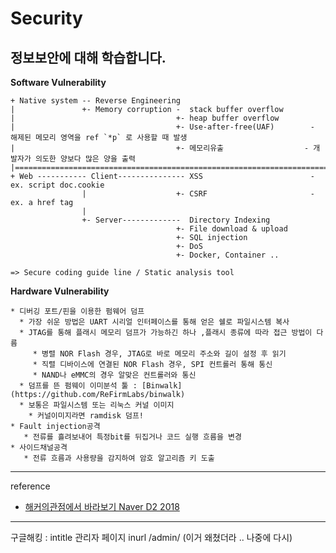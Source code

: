 # Security
정보보안에 대해 학습합니다.
---

**Software Vulnerability**
```
+ Native system -- Reverse Engineering
|               +- Memory corruption -  stack buffer overflow
|                                    +- heap buffer overflow
|                                    +- Use-after-free(UAF)        - 해제된 메모리 영역을 ref `*p` 로 사용할 때 발생
|                                    +- 메모리유출                  - 개발자가 의도한 양보다 많은 양을 출력
|================================================================================================================
+ Web ----------- Client--------------- XSS                        - ex. script doc.cookie
                |                    +- CSRF                       - ex. a href tag
                |
                +- Server-------------  Directory Indexing
                                     +- File download & upload
                                     +- SQL injection 
                                     +- DoS
                                     +- Docker, Container ..
```
```
=> Secure coding guide line / Static analysis tool
```

**Hardware Vulnerability**
```
* 디버깅 포트/핀을 이용한 펌웨어 덤프
  * 가장 쉬운 방법은 UART 시리얼 인터페이스를 통해 얻은 쉘로 파일시스템 복사
  * JTAG를 통해 플래시 메모리 덤프가 가능하긴 하나 ,플래시 종류에 따라 접근 방법이 다름
     * 병렬 NOR Flash 경우, JTAG로 바로 메모리 주소와 길이 설정 후 읽기
     * 직렬 디바이스에 연결된 NOR Flash 경우, SPI 컨트롤러 통해 통신
     * NAND나 eMMC의 경우 알맞은 컨트롤러와 통신
  * 덤프를 뜬 펌웨이 이미분석 툴 : [Binwalk](https://github.com/ReFirmLabs/binwalk)
  * 보통은 파일시스템 또는 리눅스 커널 이미지
    * 커널이미지라면 ramdisk 덤프!
* Fault injection공격
   * 전류를 흘려보내어 특정bit를 뒤집거나 코드 실행 흐름을 변경
* 사이드채널공격
   * 전류 흐름과 사용량을 감지하여 암호 알고리즘 키 도출
```




---
reference
* [해커의관점에서 바라보기 Naver D2 2018](https://www.slideshare.net/deview/131-119007645)

---

구글해킹 : intitle 관리자 페이지 inurl /admin/ (이거 왜쳤더라 .. 나중에 다시)

